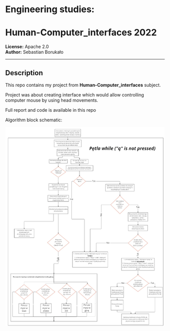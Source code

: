# Engineering studies:
# Human-Computer_interfaces 2022

**License:** Apache 2.0  
**Author:** Sebastian Borukało  

---

##  Description

This repo contains my project from **Human-Computer_interfaces** subject. 

Project was about creating interface which would allow controlling computer mouse by using head movements. 

Full report and code is available in this repo

Algorithm block schematic:

<img src="https://github.com/Se-Boruk/Human-Computer_interfaces_project/blob/master/Algorithm_block_schematic.png?raw=true" alt="Schematic" width="700"/>
